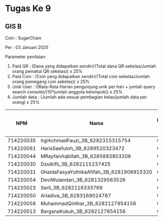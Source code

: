 # Tugas Ke 9

## GIS B
Coin : SugarChain

Per : 03 Januari 2025

Parameter penilaian:
1. Paid QR : (Dana yang didapatkan sendiri/(Total dana QR sekelas/Jumlah orang pemakai QR sekelas))  x  25%
2. Paid Coin : (Coin yang didapatkan sendiri/(Total coin sekelas/Jumlah orang pemegang coin sekelas))  x  25%
3. Unik User : ((Rata-Rata Harian pengunjung unik per hari + jumlah query search console)/(10*jumlah anggota kelompok)) x 25%
4. Jumlah data : (Jumlah ada sesuai pembagian kelas/jumlah data per orang) x 25%


| NPM | Nama | Paid QR | Paid Coin | Unik User / Hari |Nama Kab/Kot | Nama Kecamatan | Jumlah Data | 
|----------|----------|----------|----------|----------|----------|----------|----------|
| 714220035 | IrgiAchmadFauzi_3B_6282315315754   | 0 | 358.849 | - | - | - | 0 |
| 714220061 | HarisSaefuloh_3B_6289520323472   | 0 | 272.106 | - | - | - | 0 |
| 714220044 | MRayfanAqbillah_3B_6285883803206   | 0 | 385.772 | - | - | - | 0 |
| 714220030 | Dzulkifli_3B_6282115237425   | 0 | 897.977 | - | - | - | 0 |
| 714220031 | GhaidaFasyaYuthikaAfifah_3B_6281908915320   | 0 | 735.399 | - | - | - | 0 |
| 714220054 | DeviWulandari_3B_6281329563526   | 0 | 557.738 | - | - | - | 0 |
| 714220023 | Serli_3B_6282116333769   | 0 | 2.495 | - | - | - | 0 |
| 714220050 | Ariadiva_3B_6283169024787   | 0 | 41.291 | - | - | - | 0 |
| 714220058 | MuhammadQinthar_3B_6282127854156   | 0 | 76.106 | - | - | - | 0 |
| 714220013 | BarganaKukuh_3B_6282127854156   | 0 | 53.02935332 | - | - | - | 0 |

